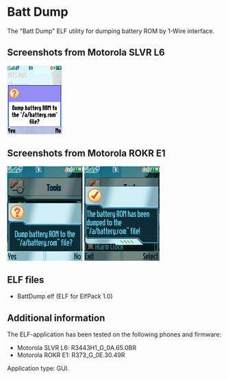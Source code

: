 Batt Dump
=========

The "Batt Dump" ELF utility for dumping battery ROM by 1-Wire interface.

## Screenshots from Motorola SLVR L6

![Screenshot of Batt Dump from Motorola L6](../images/Screenshot_BattDump_L6_1.png)

## Screenshots from Motorola ROKR E1

![Screenshot 1 of Batt Dump from Motorola E1](../images/Screenshot_BattDump_E1_1.png) ![Screenshot 2 of Batt Dump from Motorola E1](../images/Screenshot_BattDump_E1_2.png)

## ELF files

* BattDump.elf (ELF for ElfPack 1.0)

## Additional information

The ELF-application has been tested on the following phones and firmware:

* Motorola SLVR L6: R3443H1_G_0A.65.0BR
* Motorola ROKR E1: R373_G_0E.30.49R

Application type: GUI.
